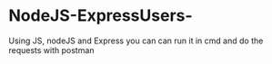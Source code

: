 # NodeJS-ExpressUsers-
Using JS, nodeJS and Express you can can run it in cmd and do the requests with postman
